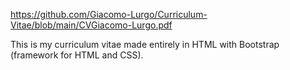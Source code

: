 https://github.com/Giacomo-Lurgo/Curriculum-Vitae/blob/main/CVGiacomo-Lurgo.pdf

This is my curriculum vitae made entirely in HTML with Bootstrap (framework for HTML and CSS).

